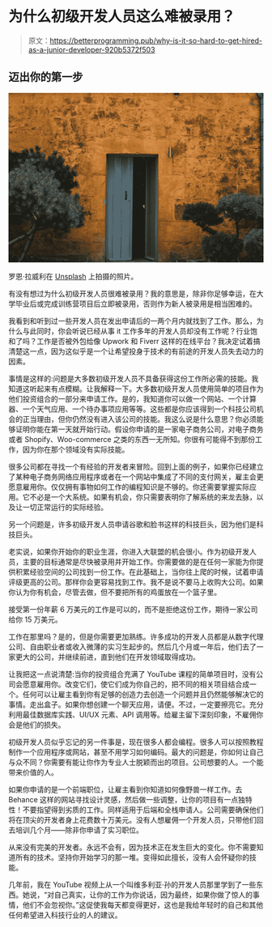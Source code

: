 # 为什么初级开发人员这么难被录用？

> 原文：<https://betterprogramming.pub/why-is-it-so-hard-to-get-hired-as-a-junior-developer-920b5372f503>

## 迈出你的第一步

![](img/8bbe4f49e85e8258b71dae74a5cbc5c1.png)

罗恩·拉威利在 [Unsplash](https://unsplash.com?utm_source=medium&utm_medium=referral) 上拍摄的照片。

有没有想过为什么初级开发人员很难被录用？我的意思是，除非你足够幸运，在大学毕业后或完成训练营项目后立即被录用，否则作为新人被录用是相当困难的。

我看到和听到过一些开发人员在发出申请后的一两个月内就找到了工作。那么，为什么与此同时，你会听说已经从事 it 工作多年的开发人员却没有工作呢？行业饱和了吗？工作是否被外包给像 Upwork 和 Fiverr 这样的在线平台？我决定试着搞清楚这一点，因为这似乎是一个让希望投身于技术的有前途的开发人员失去动力的因素。

事情是这样的:问题是大多数初级开发人员不具备获得这份工作所必需的技能。我知道这听起来有点模糊。让我解释一下。大多数初级开发人员使用简单的项目作为他们投资组合的一部分来申请工作。是的，我知道你可以做一个网站、一个计算器、一个天气应用、一个待办事项应用等等。这些都是你应该得到一个科技公司机会的正当理由，但你仍然没有进入该公司的技能。我这么说是什么意思？你必须能够证明你能在第一天就开始行动。假设你申请的是一家电子商务公司，对电子商务或者 Shopify、Woo-commerce 之类的东西一无所知。你很有可能得不到那份工作，因为你在那个领域没有实际技能。

很多公司都在寻找一个有经验的开发者来冒险。回到上面的例子，如果你已经建立了某种电子商务网络应用程序或者在一个网站中集成了不同的支付网关，雇主会更愿意雇用你。仅仅拥有事物如何工作的编程知识是不够的。你还需要掌握实际应用。它不必是一个大系统。如果有机会，你只需要表明你了解系统的来龙去脉，以及让一切正常运行的实际经验。

另一个问题是，许多初级开发人员申请谷歌和脸书这样的科技巨头，因为他们是科技巨头。

老实说，如果你开始你的职业生涯，你进入大联盟的机会很小。作为初级开发人员，主要的目标通常是尽快被录用并开始工作。你需要做的是在任何一家能为你提供积累经验空间的公司找到一份工作。在此基础上，当你往上爬的时候，试着申请评级更高的公司。那样你会更容易找到工作。我不是说不要马上收购大公司。如果你认为你有机会，尽管去做，但不要把所有的鸡蛋放在一个篮子里。

接受第一份年薪 6 万美元的工作是可以的，而不是拒绝这份工作，期待一家公司给你 15 万美元。

工作在那里吗？是的，但是你需要更加熟练。许多成功的开发人员都是从数字代理公司、自由职业者或收入微薄的实习生起步的。然后几个月或一年后，他们去了一家更大的公司，并继续前进，直到他们在开发领域取得成功。

让我把这一点说清楚:当你的投资组合充满了 YouTube 课程的简单项目时，没有公司会愿意雇用你。改变它们，使它们成为你自己的，把不同的相关项目结合成一个。任何可以让雇主看到你有足够的创造力去创造一个问题并且仍然能够解决它的事情。走出盒子。如果你想创建一个聊天应用，请便。不过，一定要擦亮它。充分利用最佳数据库实践、UI/UX 元素、API 调用等。给雇主留下深刻印象，不雇佣你会是他们的损失。

初级开发人员似乎忘记的另一件事是，现在很多人都会编程。很多人可以按照教程制作一个应用程序或网站，甚至不用学习如何编码。最大的问题是，你如何让自己与众不同？你需要有能让你作为专业人士脱颖而出的项目。公司想要的人。一个能带来价值的人。

如果你申请的是一个前端职位，让雇主看到你知道如何像野兽一样工作。去 Behance 这样的网站寻找设计灵感，然后做一些调整，让你的项目有一点独特性！不要指望得到劣质的工作。同样适用于后端和全栈申请人。公司需要确保他们将在顶尖的开发者身上花费数十万美元。没有人想雇佣一个开发人员，只带他们回去培训几个月——除非你申请了实习职位。

从来没有完美的开发者。永远不会有，因为技术正在发生巨大的变化。你不需要知道所有的技术。坚持你开始学习的那一堆。变得如此擅长，没有人会怀疑你的技能。

几年前，我在 YouTube 视频上从一个叫维多利亚·孙的开发人员那里学到了一些东西。她说，“对自己真实，让你的工作为你说话，因为最终，如果你做了惊人的事情，他们不会忽视你。”这促使我每天都变得更好，这也是我给年轻时的自己和其他任何希望进入科技行业的人的建议。